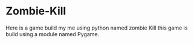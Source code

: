 # Zombie-Kill
Here is a game build my me using python named zombie Kill this game is build using a module named Pygame.
